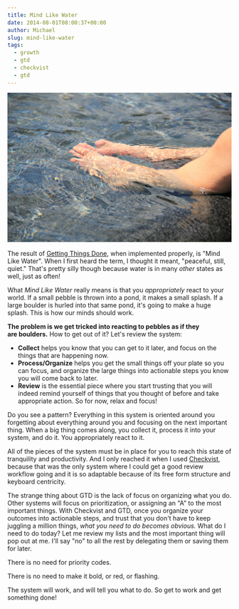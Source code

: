 ```yaml
---
title: Mind Like Water
date: 2014-08-01T08:00:37+00:00
author: Michael
slug: mind-like-water
tags:
  - growth
  - gtd
  - checkvist
  - gtd
---
```

<div class="full-width">
  <img src="/images/feature-mind-like-water.jpg" alt="Mind Like Water" />
</div>

The result of [Getting Things Done](/productivity/), when implemented properly, is "Mind Like Water". When I first heard the term, I thought it meant, "peaceful, still, quiet." That's pretty silly though because water is in many _other_ states as well, just as often!

What _Mind Like Water_ really means is that you _appropriately_ react to your world. If a small pebble is thrown into a pond, it makes a small splash. If a large boulder is hurled into that same pond, it's going to make a huge splash. This is how our minds should work.

**The problem is we get tricked into reacting to pebbles as if they are boulders.** How to get out of it? Let's review the system:

  * **Collect** helps you know that you can get to it later, and focus on the things that are happening now.
  * **Process/Organize** helps you get the small things off your plate so you can focus, and organize the large things into actionable steps you know you will come back to later.
  * **Review** is the essential piece where you start trusting that you will indeed remind yourself of things that you thought of before and take appropriate action. So for now, relax and focus!

Do you see a pattern? Everything in this system is oriented around you forgetting about everything around you and focusing on the next important thing. When a big thing comes along, you collect it, process it into your system, and do it. You appropriately react to it.

All of the pieces of the system must be in place for you to reach this state of tranquility and productivity. And I only reached it when I used [Checkvist](https://checkvist.com/), because that was the only system where I could get a good review workflow going and it is so adaptable because of its free form structure and keyboard centricity.

The strange thing about GTD is the lack of focus on organizing what you do. Other systems will focus on prioritization, or assigning an "A" to the most important things. With Checkvist and GTD, once you organize your outcomes into actionable steps, and trust that you don't have to keep juggling a million things, _what you need to do becomes obvious._ What do I need to do today? Let me review my lists and the most important thing will pop out at me. I'll say "no" to all the rest by delegating them or saving them for later.

There is no need for priority codes.

There is no need to make it bold, or red, or flashing.

The system will work, and will tell you what to do. So get to work and get something done!